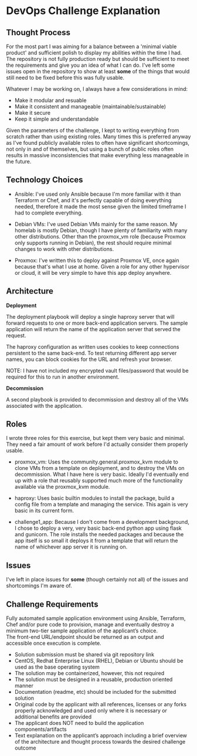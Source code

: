 DevOps Challenge Explanation
============================


Thought Process
---------------

For the most part I was aiming for a balance between a 'minimal viable product'
and sufficient polish to display my abilities within the time I had. The 
repository is not fully production ready but should be sufficient to meet the
requirements and give you an idea of what I can do. I've left some issues open
in the repository to show at least **some** of the things that would still need to
be fixed before this was fully usable.

Whatever I may be working on, I always have a few considerations in mind: 
- Make it modular and resuable
- Make it consistent and manageable (maintainable/sustainable)
- Make it secure
- Keep it simple and understandable

Given the parameters of the challenge, I kept to writing everything from 
scratch rather than using existing roles. Many times this is preferred 
anyway as I've found publicly available roles to often have
significant shortcomings, not only in and of themselves, but using a bunch of
public roles often results in massive inconsistencies that make everything 
less manageable in the future.


Technology Choices
------------------

- Ansible: I've used only Ansible because I'm more familiar with it than Terraform 
  or Chef, and it's perfectly capable of doing everything needed, therefore it 
  made the most sense given the limited timeframe I had to complete everything.

- Debian VMs: I've used Debian VMs mainly for the same reason. My homelab is 
  mostly Debian, though I have plenty of familiarity with many other 
  distributions. Other than the proxmox_vm role (because Proxmox only 
  supports running in Debian), the rest should require minimal changes to 
  work with other distributions.

- Proxmox: I've written this to deploy against Proxmox VE, once again because
  that's what I use at home. Given a role for any other hypervisor or cloud, 
  it will be very simple to have this app deploy anywhere.


Architecture
------------

**Deployment**

The deployment playbook will deploy a single haproxy server that will forward
requests to one or more back-end application servers. The sample application
will return the name of the application server that served the request. 

The haproxy configuration as written uses cookies to keep connections
persistent to the same back-end. To test returning different app server names,
you can block cookies for the URL and refresh your browser.

NOTE: I have not included my encrypted vault files/password that would be
required for this to run in another environment.


**Decommission**

A second playbook is provided to decommission and destroy all of the VMs
associated with the application.



Roles
-----

I wrote three roles for this exercise, but kept them very basic and minimal.  
They need a fair amount of work before I'd actually consider them properly
usable. 

- proxmox_vm: Uses the community.general.proxmox_kvm module to clone VMs from
  a template on deployment, and to destroy the VMs on decommission. What I have
  here is very basic. Ideally I'd eventually end up with a role that reusably 
  supported much more of the functionality available via the proxmox_kvm module.

- haproxy: Uses basic builtin modules to install the package, build a config
  file from a template and managing the service. This again is very basic
  in its current form. 

- challenge1_app: Because I don't come from a development background, I chose
  to deploy a very, very basic back-end python app using flask and gunicorn.
  The role installs the needed packages and because the app itself is so small
  it deploys it from a template that will return the name of whichever app server
  it is running on.

Issues
------

I've left in place issues for **some** (though certainly not all) of the issues
and shortcomings I'm aware of. 


Challenge Requirements
----------------------

Fully automated sample application environment using Ansible, Terraform, 
Chef and/or pure code to provision, manage and eventually destroy a 
minimum two-tier sample application of the applicant’s choice.  
The front-end URL/endpoint should be returned as an output and accessible 
once execution is complete.

- Solution submission must be shared via git repository link
- CentOS, Redhat Enterprise Linux (RHEL), Debian or Ubuntu should be used as 
  the base operating system
- The solution may be containerized, however, this not required
- The solution must be designed in a reusable, production oriented manner
- Documentation (readme, etc) should be included for the submitted solution
- Original code by the applicant with all references, licenses or any forks 
  properly acknowledged and used only where it is necessary or additional 
 benefits are provided
- The applicant does NOT need to build the application components/artifacts
- Text explanation on the applicant’s approach including a brief overview of 
  the architecture and thought process towards the desired challenge outcome
